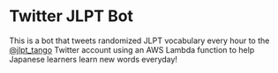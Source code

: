 # Twitter JLPT Bot

This is a bot that tweets randomized JLPT vocabulary every hour to the [@jlpt_tango](https://twitter.com/jlpt_tango) Twitter account using an AWS Lambda function to help Japanese learners learn new words everyday!

